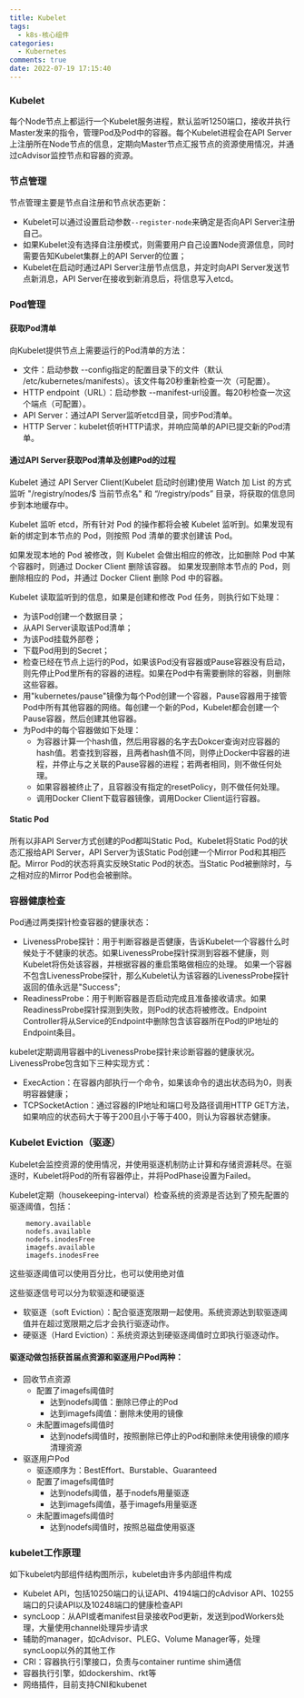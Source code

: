 ```yaml
---
title: Kubelet
tags:
  - k8s-核心组件
categories:
  - Kubernetes
comments: true
date: 2022-07-19 17:15:40
---
```



### Kubelet

每个Node节点上都运行一个Kubelet服务进程，默认监听1250端口，接收并执行Master发来的指令，管理Pod及Pod中的容器。每个Kubelet进程会在API Server上注册所在Node节点的信息，定期向Master节点汇报节点的资源使用情况，并通过cAdvisor监控节点和容器的资源。

### 节点管理

节点管理主要是节点自注册和节点状态更新：

* Kubelet可以通过设置启动参数`--register-node`来确定是否向API Server注册自己。
* 如果Kubelet没有选择自注册模式，则需要用户自己设置Node资源信息，同时需要告知Kubelet集群上的API Server的位置；
* Kubelet在启动时通过API Server注册节点信息，并定时向API Server发送节点新消息，API Server在接收到新消息后，将信息写入etcd。

### Pod管理

#### 获取Pod清单

向Kubelet提供节点上需要运行的Pod清单的方法：

* 文件：启动参数 --config指定的配置目录下的文件（默认 /etc/kubernetes/manifests）。该文件每20秒重新检查一次（可配置）。
* HTTP endpoint（URL）：启动参数 --manifest-url设置。每20秒检查一次这个端点（可配置）。
* API Server：通过API Server监听etcd目录，同步Pod清单。
* HTTP Server：kubelet侦听HTTP请求，并响应简单的API已提交新的Pod清单。

#### 通过API Server获取Pod清单及创建Pod的过程

Kubelet 通过 API Server Client(Kubelet 启动时创建)使用 Watch 加 List 的方式监听 "/registry/nodes/$ 当前节点名" 和 “/registry/pods” 目录，将获取的信息同步到本地缓存中。

Kubelet 监听 etcd，所有针对 Pod 的操作都将会被 Kubelet 监听到。如果发现有新的绑定到本节点的 Pod，则按照 Pod 清单的要求创建该 Pod。

如果发现本地的 Pod 被修改，则 Kubelet 会做出相应的修改，比如删除 Pod 中某个容器时，则通过 Docker Client 删除该容器。 如果发现删除本节点的 Pod，则删除相应的 Pod，并通过 Docker Client 删除 Pod 中的容器。

Kubelet 读取监听到的信息，如果是创建和修改 Pod 任务，则执行如下处理：

* 为该Pod创建一个数据目录；
* 从API Server读取该Pod清单；
* 为该Pod挂载外部卷；
* 下载Pod用到的Secret；
* 检查已经在节点上运行的Pod，如果该Pod没有容器或Pause容器没有启动，则先停止Pod里所有的容器的进程。如果在Pod中有需要删除的容器，则删除这些容器。
* 用"kubernetes/pause"镜像为每个Pod创建一个容器，Pause容器用于接管Pod中所有其他容器的网络。每创建一个新的Pod，Kubelet都会创建一个Pause容器，然后创建其他容器。
* 为Pod中的每个容器做如下处理：
    * 为容器计算一个hash值，然后用容器的名字去Dokcer查询对应容器的hash值。若查找到容器，且两者hash值不同，则停止Docker中容器的进程，并停止与之关联的Pause容器的进程；若两者相同，则不做任何处理。
    * 如果容器被终止了，且容器没有指定的resetPolicy，则不做任何处理。
    * 调用Docker Client下载容器镜像，调用Docker Client运行容器。

#### Static Pod

所有以非API Server方式创建的Pod都叫Static Pod。Kubelet将Static Pod的状态汇报给API Server，API Server为该Static Pod创建一个Mirror Pod和其相匹配。Mirror Pod的状态将真实反映Static Pod的状态。当Static Pod被删除时，与之相对应的Mirror Pod也会被删除。

### 容器健康检查

Pod通过两类探针检查容器的健康状态：

* LivenessProbe探针：用于判断容器是否健康，告诉Kubelet一个容器什么时候处于不健康的状态。如果LivenessProbe探针探测到容器不健康，则Kubelet将伤处该容器，并根据容器的重启策略做相应的处理。
如果一个容器不包含LivenessProbe探针，那么Kubelet认为该容器的LivenessProbe探针返回的值永远是"Success";
* ReadinessProbe：用于判断容器是否启动完成且准备接收请求。如果ReadinessProbe探针探测到失败，则Pod的状态将被修改。Endpoint Controller将从Service的Endpoint中删除包含该容器所在Pod的IP地址的Endpoint条目。

kubelet定期调用容器中的LivenessProbe探针来诊断容器的健康状况。LivenessProbe包含如下三种实现方式：

* ExecAction：在容器内部执行一个命令，如果该命令的退出状态码为0，则表明容器健康；
* TCPSocketAction：通过容器的IP地址和端口号及路径调用HTTP GET方法，如果响应的状态码大于等于200且小于等于400，则认为容器状态健康。

### Kubelet Eviction（驱逐）

Kubelet会监控资源的使用情况，并使用驱逐机制防止计算和存储资源耗尽。在驱逐时，Kubelet将Pod的所有容器停止，并将PodPhase设置为Failed。

Kubelet定期（housekeeping-interval）检查系统的资源是否达到了预先配置的驱逐阈值，包括：

```
    memory.available
    nodefs.available
    nodefs.inodesFree
    imagefs.available
    imagefs.inodesFree
```
这些驱逐阈值可以使用百分比，也可以使用绝对值

这些驱逐信号可以分为软驱逐和硬驱逐

* 软驱逐（soft Eviction）：配合驱逐宽限期一起使用。系统资源达到软驱逐阈值并在超过宽限期之后才会执行驱逐动作。
* 硬驱逐（Hard Eviction）：系统资源达到硬驱逐阈值时立即执行驱逐动作。

#### 驱逐动做包括获首届点资源和驱逐用户Pod两种：
* 回收节点资源
    * 配置了imagefs阈值时
        * 达到nodefs阈值：删除已停止的Pod
        * 达到imagefs阈值：删除未使用的镜像
    * 未配置imagefs阈值时
        * 达到nodefs阈值时，按照删除已停止的Pod和删除未使用镜像的顺序清理资源
* 驱逐用户Pod
    * 驱逐顺序为：BestEffort、Burstable、Guaranteed
    * 配置了imagefs阈值时
        * 达到nodefs阈值，基于nodefs用量驱逐
        * 达到imagefs阈值，基于imagefs用量驱逐
    * 未配置imagefs阈值时
        * 达到nodefs阈值时，按照总磁盘使用驱逐


### kubelet工作原理

如下kubelet内部组件结构图所示，kubelet由许多内部组件构成

* Kubelet API，包括10250端口的认证API、4194端口的cAdvisor API、10255端口的只读API以及10248端口的健康检查API
* syncLoop：从API或者manifest目录接收Pod更新，发送到podWorkers处理，大量使用channel处理异步请求
* 辅助的manager，如cAdvisor、PLEG、Volume Manager等，处理syncLoop以外的其他工作
* CRI：容器执行引擎接口，负责与container runtime shim通信
* 容器执行引擎，如dockershim、rkt等
* 网络插件，目前支持CNI和kubenet

